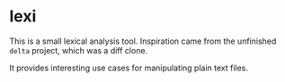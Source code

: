 # lexi

This is a small lexical analysis tool. Inspiration came from the unfinished `delta` project, which was a diff clone.

It provides interesting use cases for manipulating plain text files.
